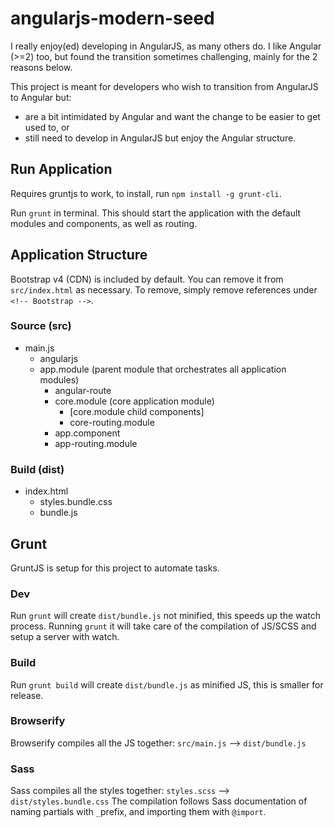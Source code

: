 # angularjs-modern-seed
I really enjoy(ed) developing in AngularJS, as many others do. I like Angular (>=2) too, but found the transition sometimes challenging, mainly for the 2 reasons below.

This project is meant for developers who wish to transition from AngularJS to Angular but: 
- are a bit intimidated by Angular and want the change to be easier to get used to, or
- still need to develop in AngularJS but enjoy the Angular structure.

## Run Application
Requires gruntjs to work, to install, run `npm install -g grunt-cli`.

Run `grunt` in terminal. 
This should start the application with the default modules and components, as well as routing.

## Application Structure
Bootstrap v4 (CDN) is included by default. You can remove it from `src/index.html` as necessary. 
To remove, simply remove references under `<!-- Bootstrap -->`.

### Source (src)
- main.js
  - angularjs
  - app.module (parent module that orchestrates all application modules)
    - angular-route
    - core.module (core application module)
      - [core.module child components]
      - core-routing.module
    - app.component
    - app-routing.module

### Build (dist)
- index.html
  - styles.bundle.css
  - bundle.js

## Grunt
GruntJS is setup for this project to automate tasks.

### Dev
Run `grunt` will create `dist/bundle.js` not minified, this speeds up the watch process.
Running `grunt` it will take care of the compilation of JS/SCSS and setup a server with watch.

### Build
Run `grunt build` will create `dist/bundle.js` as minified JS, this is smaller for release.

### Browserify
Browserify compiles all the JS together: `src/main.js` --> `dist/bundle.js`

### Sass
Sass compiles all the styles together: `styles.scss` --> `dist/styles.bundle.css`
The compilation follows Sass documentation of naming partials with `_`prefix, and importing them with `@import`.

